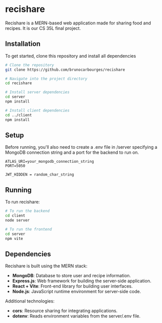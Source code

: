 # recishare

Recishare is a MERN-based web application made for sharing food and recipes. It is our CS 35L final project.

## Installation
To get started, clone this repository and install all dependencies

```bash
# Clone the repository
git clone https://github.com/brunocarbourges/recishare

# Navigate into the project directory
cd recishare

# Install server dependencies
cd server
npm install

# Install client dependencies
cd ../client
npm install
```

## Setup
Before running, you'll also need to create a .env file in /server specifying a MongoDB connection string and a port for the backend to run on.

```
ATLAS_URI=your_mongodb_connection_string
PORT=5050

JWT_HIDDEN = random_char_string
```

## Running
To run recishare:

```bash
# To run the backend
cd client
node server

# To run the frontend
cd server
npm vite
```

## Dependencies
Recishare is built using the MERN stack:
- **MongoDB**: Database to store user and recipe information.
- **Express.js**: Web framework for building the server-side application.
- **React + Vite**: Front-end library for building user interfaces.
- **Node.js**: JavaScript runtime environment for server-side code.

Additional technologies:
- **cors**: Resource sharing for integrating applications.
- **dotenv**: Reads environment variables from the server/.env file.


